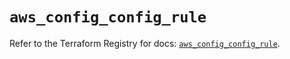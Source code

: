 # `aws_config_config_rule`

Refer to the Terraform Registry for docs: [`aws_config_config_rule`](https://registry.terraform.io/providers/hashicorp/aws/6.14.0/docs/resources/config_config_rule).
